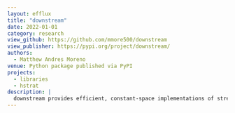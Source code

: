 ```yaml
---
layout: efflux
title: "downstream"
date: 2022-01-01
category: research
view_github: https://github.com/mmore500/downstream
view_publisher: https://pypi.org/project/downstream/
authors:
  - Matthew Andres Moreno
venue: Python package published via PyPI
projects:
  - libraries
  - hstrat
description: |
  downstream provides efficient, constant-space implementations of stream curation algorithms for multiple programming languages
---
```

